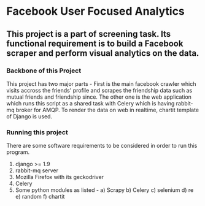 # Facebook User Focused Analytics
## This project is a part of screening task. Its functional requirement is to build a Facebook scraper and perform visual analytics on the data.

### Backbone of this Project
This project has two major parts -
First is the main facebook crawler which visits accross the friends' profile and scrapes the friendship data such as mutual friends and friendship since.
The other one is the web application which runs this script as a shared task with Celery which is having rabbit-mq broker for AMQP. To render the data on web in realtime, chartit template of Django is used.

### Running this project
There are some software requirements to be considered in order to run this program.
1. django >= 1.9
2. rabbit-mq server
3. Mozilla Firefox with its geckodriver
4. Celery
5. Some python modules as listed -
	a) Scrapy
	b) Celery
	c) selenium
	d) re
	e) random
	f) chartit